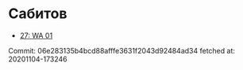 # Сабитов
- [27: WA 01](27.md)

Commit: 06e283135b4bcd88afffe3631f2043d92484ad34
 fetched at: 20201104-173246
